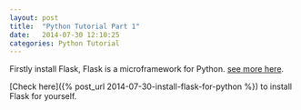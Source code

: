 ```yaml
---
layout: post
title:  "Python Tutorial Part 1"
date:   2014-07-30 12:10:25
categories: Python Tutorial
---
```


Firstly install Flask, Flask is a microframework for Python. [see more here](http://flask.pocoo.org).

[Check here]({% post_url 2014-07-30-install-flask-for-python %}) to install Flask for yourself.



